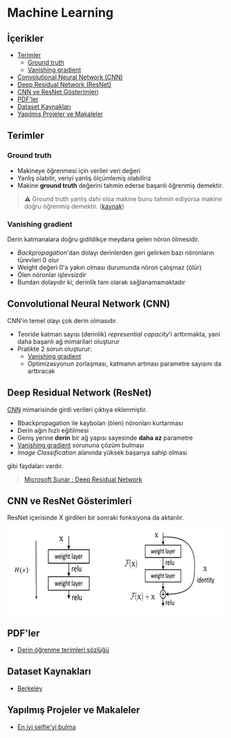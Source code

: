 # Machine Learning <!-- omit in toc -->

## İçerikler <!-- omit in toc -->

- [Terimler](#Terimler)
  - [Ground truth](#Ground-truth)
  - [Vanishing gradient](#Vanishing-gradient)
- [Convolutional Neural Network (CNN)](#Convolutional-Neural-Network-CNN)
- [Deep Residual Network (ResNet)](#Deep-Residual-Network-ResNet)
- [CNN ve ResNet Gösterimleri](#CNN-ve-ResNet-G%C3%B6sterimleri)
- [PDF'ler](#PDFler)
- [Dataset Kaynakları](#Dataset-Kaynaklar%C4%B1)
- [Yapılmış Projeler ve Makaleler](#Yap%C4%B1lm%C4%B1%C5%9F-Projeler-ve-Makaleler)

## Terimler

### Ground truth

- Makineye öğrenmesi için veriler veri değeri
- Yanlış olabilir, veriyi yanlış ölçümlemiş olabiliriz
- Makine **ground truth** değerini tahmin ederse başarılı öğrenmiş demektir.

> ⚠ Ground truth yanlış dahi olsa makine bunu tahmin ediyorsa makine doğru öğrenmiş demektir. ([kaynak](https://datascience.stackexchange.com/questions/17839/what-is-ground-truth))

### Vanishing gradient

Derin katmanalara doğru gidildikçe meydana gelen nöron ölmesidir.

- _Backpropagation_'dan dolayı derinlerden geri gelirken bazı nöronların türevleri 0 olur
- Weight değeri 0'a yakın olması durumunda nöron çalışmaz (ölür)
- Ölen nöronlar işlevsizdir
- Bundan dolayıdır ki, derinlik tam olarak sağlanamamaktadır

## Convolutional Neural Network (CNN)

CNN'in temel olayı çok derin olmasıdır.

- Teoride katman sayısı (derinlik) _represential capacity_'i arttırmakta, yani daha başarılı ağ mimarilari oluşturur
- Pratikte 2 sorun oluşturur:
  - [Vanishing gradient]
  - Optimizasyonun zorlaşması, katmanın artması parametre sayısını da arttıracak

## Deep Residual Network (ResNet)

[CNN][convolutional neural network (cnn)] mimarisinde girdi verileri çıktıya eklenmiştir.

- Bbackpropagation ile kaybolan (ölen) nöronları kurtarması
- Derin ağın hızlı eğitilmesi
- Geniş yerine **derin** bir ağ yapısı sayesinde **daha az** parametre
- [Vanishing gradient] sorununa çözüm bulması
- _Image Classification_ alanında yüksek başarıya sahip olması

gibi faydaları vardır.

> [Microsoft Sunar : Deep Residual Network](https://medium.com/@bakiiii/microsoft-sunar-deep-residual-network-d2970003ad8b)

## CNN ve ResNet Gösterimleri

ResNet içerisinde X girdileri bir sonraki fonksiyona da aktarılır.

![cnn_res](res/cnn_res.png)

## PDF'ler

- [Derin öğrenme terimleri sözlüğü](https://drive.google.com/open?id=1NntBdnt6Zpcf_9XuNWKni22CXyl7V3Xe)

## Dataset Kaynakları

- [Berkeley]

## Yapılmış Projeler ve Makaleler

- [En iyi selfie'yi bulma](http://karpathy.github.io/2015/10/25/selfie/)

[berkeley]: https://www.berkeley.edu/
[vanishing gradient]: #Vanishing-gradient
[convolutional neural network (cnn)]: #Convolutional-Neural-Network-CNN
